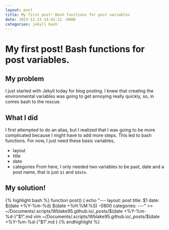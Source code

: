```yaml
---
layout: post
title: My first post! Bash functions for post variables
date: 2023-12-23 14:42:21 -0800
categories: jekyll bash 
---
```


# My first post! Bash functions for post variables.

## My problem
I just started with Jekyll today for blog posting. I knew that creating the environmental variables was going to get annoying really quickly, so, in comes bash to the rescue.

## What I did
I first attempted to do an alias, but I realized that I was going to be more complicated because I might have to add more steps. This led to bash functions. For now, I just need these basic variables,
* layout
* title
* date
* categories
From here, I only needed two variables to be past, date and a post name, that is just `$1` and `$date`.

## My solution!
{% highlight bash %}
function post() {
    echo "---
    layout: post
    title: $1
    date: $(date +%Y-%m-%d) $(date +%H:%M:%S) -0800
    categories:
    ---" >> ~/Documents/.scripts/Wblake95.github.io/_posts/$(date +%Y-%m-%d-)"$1".md
    vim ~/Documents/.scripts/Wblake95.github.io/_posts/$(date +%Y-%m-%d-)"$1".md
}
{% endhighlight %}
